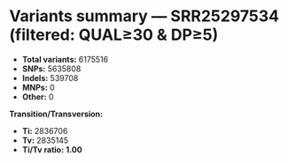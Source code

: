 # Variants summary — SRR25297534 (filtered: QUAL≥30 & DP≥5)

- **Total variants:** 6175516  
- **SNPs:** 5635808  
- **Indels:** 539708  
- **MNPs:** 0  
- **Other:** 0  

**Transition/Transversion:**  
- **Ti:** 2836706  
- **Tv:** 2835145  
- **Ti/Tv ratio:** **1.00**
